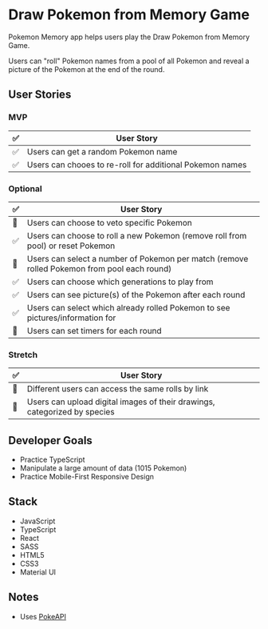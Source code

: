 # Draw Pokemon from Memory Game
Pokemon Memory app helps users play the Draw Pokemon from Memory Game.

Users can "roll" Pokemon names from a pool of all Pokemon and reveal a picture of the Pokemon at the end of the round.

## User Stories

### MVP
| :white_check_mark: | User Story |
| --- | --- |
| :white_check_mark: | Users can get a random Pokemon name |
| :white_check_mark: | Users can chooes to re-roll for additional Pokemon names |

### Optional
| :white_check_mark: | User Story |
| --- | --- |
| :black_square_button: | Users can choose to veto specific Pokemon |
| :white_check_mark: | Users can choose to roll a new Pokemon (remove roll from pool) or reset Pokemon |
| :black_square_button: | Users can select a number of Pokemon per match (remove rolled Pokemon from pool each round) |
| :white_check_mark: | Users can choose which generations to play from |
| :white_check_mark: | Users can see picture(s) of the Pokemon after each round |
| :white_check_mark: | Users can select which already rolled Pokemon to see pictures/information for |
| :black_square_button: | Users can set timers for each round |

### Stretch
| :white_check_mark: | User Story |
| --- | --- |
| :black_square_button: | Different users can access the same rolls by link |
| :black_square_button: | Users can upload digital images of their drawings, categorized by species |

## Developer Goals
- Practice TypeScript
- Manipulate a large amount of data (1015 Pokemon)
- Practice Mobile-First Responsive Design

## Stack
- JavaScript
- TypeScript
- React
- SASS
- HTML5
- CSS3
- Material UI

## Notes
- Uses [PokeAPI](https://pokeapi.co/)